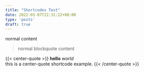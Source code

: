 ```yaml
---
title: "Shortcodes Test"
date: 2022-03-07T22:31:22+08:00
type: 'posts'
draft: true
---
```


normal content

> normal blockquote content

{{< center-quote >}}
**hello** *world*  
this is a center-quote shortcode example.
{{< /center-quote >}}
